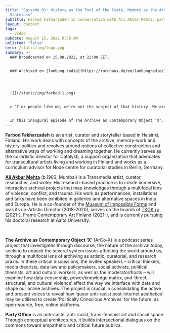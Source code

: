 ```yaml
---
title: "Episode 01: History as the Tool of the State, Memory as the Art of the
  Stateless"
subtitle: Farbod Fakharzadeh in conversation with Ali Akbar Mehta, part 01
layout: content
tags:
  - video
pubdate: August 15, 2022 9:58 AM
unlisted: "false"
hero: /static/img/logo.jpg
summary: >-
  ### Broadcasted on 15.08.2022, at 22:00 EET. 


  ### Archived on [lumbung.radio](https://ruruhaus.de/en/lumbungradio/)




  ![](/static/img/farbod-1.png)


  > “I or people like me, we're not the subject of that history. We are objects of that history. We are not the ones doing things, we're not really actors in that history. This history is just things that happened to us. So that's when I was searching for something else, I think for another space in which to think about the past, think about the experiences, think about previous events, but not through that gaze, not through that thing which in itself has the idea of othering and which in itself has the idea of us and them. And in order to find that space that's when I found the space of memory. Of course, the space of memory is something that has been worked with for eternity. It's a very big concept in a lot of communities that haven't been in the ones that have power or aren't the rulers of history or rulers of how history is written. You can find traces of that all the way from the black experience in the United States to the Jewish diaspora experience, to today the Palestinian experience, to the indigenous struggle. They all are spaces that work with memory and memories are what have saved them. Memories are what has given them this moment of reflection and this moment of connection because they are ruled by histories that don't really treat them like subjects, but rather objects.”


  In this inaugural episode of The Archive as Contemporary Object 'X', we speak with artist, curator and storyteller Farbod Fakharzadeh as he talks about his practice, new projects, the politically charged relationship between history and Memory, and his own situated relationship to them.
---
```

**Farbod Fakharzadeh** is an artist, curator and storyteller based in Helsinki, Finland. His work deals with concepts of the archive, memory-work and history-politics and revolves around notions of collective construction and alternative ways of working and dreaming together. He currently serves as the co-artistic director for Catalysti, a support organization that advocates for transcultural artists living and working in Finland and works as a curriculum advisor for Node centre for curatorial studies in Berlin, Germany.

**[Ali Akbar Mehta](http://www.aliakbarmehta.com)** (b.1983, Mumbai) is a Transmedia artist, curator, researcher, and writer. His research-based practice is to create immersive, interactive archival projects that map knowledges through a multifocal lens of violence, conflict, and trauma. His work as performances, installations and talks have been exhibited in galleries and alternative spaces in India and Europe. He is a co-founder of the [Museum of Impossible Forms](https://museumofimpossibleforms.org/) and was its co-Artistic Director (2018-2020), serves on the boards of [TKOK ry](https://www.museumofimpossibleforms.org/tkok-ry) (2021-), [Frame Contemporary Art Finland](https://frame-finland.fi/en/about-frame/organisation/) (2021-), and is currently pursuing his doctoral research at Aalto University.

<br/>

**The Archive as Contemporary Object ‘X’** (ArCo-X) is a podcast series project that investigates through discourse, the nature of the archival today, seeking to unpack the several system issues affecting the world around us, through a multifocal lens of archiving as artistic, curatorial, and research praxis. In these critical discussions, the invited speakers – critical thinkers, media theorists, data law and policymakers, social activists, political theorists, art and cultural workers, as well as the moderator/hosts – will examine how data censorship, power/knowledge matrix, and ‘direct, structural, and cultural violence’ affect the way we interface with data and shape our online archives. The project is crucial in consolidating the active and present voices to reveal how ‘queer anti-racist post-internet aesthetics’ may be utilised to create ‘Politically Conscious Archives’ for the future: as open-source, free, online platforms.

**Party Office** is an anti-caste, anti-racist, trans-feminist art and social space. Through conceptual architectures, it builds intersectional dialogues on the commons toward empathetic and critical future publics.